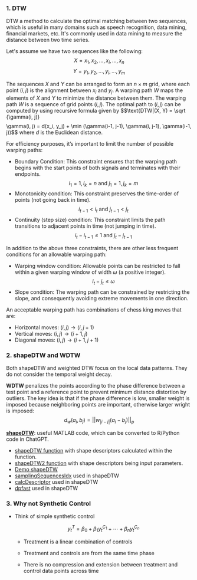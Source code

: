 ### 1. DTW
DTW a method to calculate the optimal matching between two sequences, which is useful in many domains such as speech recognition, data mining, financial markets, etc. It's commonly used in data mining to measure the distance between two time series.

Let's assume we have two sequences like the following:
$$X = x_1, x_2, \dots, x_i, \dots, x_n$$
$$Y = y_1, y_2, \dots, y_i, \dots, y_m$$

The sequences $X$ and $Y$ can be arranged to form an $n\times m$ grid, where each point $(i,j)$ is the alignment between $x_i$ and $y_j$. A warping path $W$ maps the elements of $X$ and $Y$ to minimize the distance between them. The warping path $W$ is a sequence of grid points $(i,j)$. The optimal path to $(i, j)$ can be computed by using recursive formula given by
$$\text{DTW|(X, Y) = \sqrt {\gamma(i, j)}$$
$$\gamma(i, j) = d(x_i, y_j) + \min (\gamma(i-1, j-1), \gamma(i, j-1), \gamma(i-1, j))$$
where $d$ is the Euclidean distance. 

For efficiency purposes, it’s important to limit the number of possible warping paths:
- Boundary Condition: This constraint ensures that the warping path begins with the start points of both signals and terminates with their endpoints.
$$i_1 = 1, i_k = n \text{ and } j_1 = 1, j_k = m$$
- Monotonicity condition: This constraint preserves the time-order of points (not going back in time).
$$i_{t-1} < i_t \text{ and } j_{t-1} < j_t$$
- Continuity (step size) condition: This constraint limits the path transitions to adjacent points in time (not jumping in time).
$$i_t - i_{t-1} \leq 1 \text{ and } j_t - j_{t-1}$$

In addition to the above three constraints, there are other less frequent conditions for an allowable warping path:

- Warping window condition: Allowable points can be restricted to fall within a given warping window of width $\omega$ (a positive integer).
$$i_t - j_t \leq \omega$$
- Slope condition: The warping path can be constrained by restricting the slope, and consequently avoiding extreme movements in one direction.

An acceptable warping path has combinations of chess king moves that are:
- Horizontal moves: $(i,j) \rightarrow (i, j+1)$
- Vertical moves: $(i,j) \rightarrow (i+1, j)$
- Diagonal  moves: $(i,j) \rightarrow (i+1, j+1)$

### 2. shapeDTW and WDTW

Both shapeDTW and weighted DTW focus on the local data patterns. They do not consider the temporal weight decay.

__WDTW__ penalizes the points according to the phase difference between a test point and a reference point to prevent minimum distance distortion by outliers. The key idea is that if the phase difference is low, smaller weight is imposed because neighboring points are important, otherwise larger wright is imposed:
$$d_w(a_i, b_j) = ||w_{|i-j|} (a_i - b_j)||_p$$

__[shapeDTW](https://github.com/jiapingz/shapeDTW/tree/master/shapeDTW)__: useful MATLAB code, which can be converted to R/Python code in ChatGPT.
- [shapeDTW function](https://github.com/jiapingz/shapeDTW/blob/master/shapeDTW/ElasticMeasure/shapeDTW/shapeDTW.m) with shape descriptors calculated within the function.
- [shapeDTW2 function](https://github.com/jiapingz/shapeDTW/blob/master/shapeDTW/ElasticMeasure/shapeDTW/shapeDTW2.m) with shape descriptors being input parameters.
- [Demo shapeDTW](https://github.com/jiapingz/shapeDTW/blob/master/shapeDTW/demo_shapeDTW.m)
- [samplingSequencesIdx](https://github.com/jiapingz/shapeDTW/blob/master/shapeDTW/sampling/samplingSequencesIdx.m) used in shapeDTW
- [calcDescriptor](https://github.com/jiapingz/shapeDTW/blob/master/shapeDTW/sampling/samplingSequencesIdx.m) used in shapeDTW
- [dpfast](https://github.com/jiapingz/shapeDTW/blob/master/shapeDTW/ElasticMeasure/DanEllis/dpfast.m) used in shapeDTW

### 3. Why not Synthetic Control

+ Think of simple synthetic control
  
  $$y_t^T=\beta_0+\beta_1y_t^{C_1}+\cdots+\beta_ny_t^{C_n}$$
  
  + Treatment is a linear combination of controls
  
  + Treatment and controls are from the same time phase
  
  + There is no compression and extension between treatment and control data points across time 
